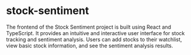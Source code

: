 # stock-sentiment
The frontend of the Stock Sentiment project is built using React and TypeScript. It provides an intuitive and interactive user interface for stock tracking and sentiment analysis. Users can add stocks to their watchlist, view basic stock information, and see the sentiment analysis results.
